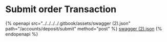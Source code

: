 # Submit order Transaction



{% openapi src="../../../../.gitbook/assets/swagger (2).json" path="/accounts/deposit/submit" method="post" %}
[swagger (2).json](<../../../../.gitbook/assets/swagger (2).json>)
{% endopenapi %}

